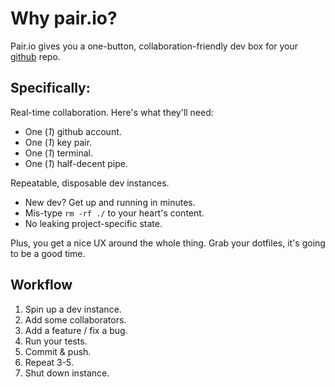 # Why pair.io?

Pair.io gives you a one-button,
collaboration-friendly dev box for your [github](https://github.com)
repo. 

## Specifically:

Real-time collaboration. Here's what they'll need:

  * One (*1*) github account.
  * One (*1*) key pair.
  * One (*1*) terminal.
  * One (*1*) half-decent pipe.

Repeatable, disposable dev instances.

  * New dev? Get up and running in minutes.
  * Mis-type `rm -rf ./` to your heart's content.
  * No leaking project-specific state.

Plus, you get a nice UX around the whole thing. Grab your dotfiles, it's going to be a good time.


## Workflow

1. Spin up a dev instance.
2. Add some collaborators.
3. Add a feature / fix a bug.
4. Run your tests.
5. Commit & push.
6. Repeat 3-5.
7. Shut down instance.


